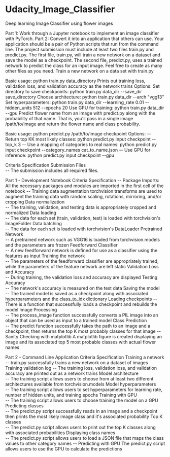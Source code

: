 # Udacity_Image_Classifier
Deep learning Image Classifier using flower images

Part 1: Work through a Jupyter notebook to implement an image classifier with PyTorch.
Part 2: Convert it into an application that others can use. Your application should be a pair of Python scripts that run from the command line.
The project submission must include at least two files train.py and predict.py. The first file, train.py, will train a new network on a dataset and save the model as a checkpoint. The second file, predict.py, uses a trained network to predict the class for an input image. Feel free to create as many other files as you need.
Train a new network on a data set with train.py

Basic usage: python train.py data_directory
Prints out training loss, validation loss, and validation accuracy as the network trains
Options:
Set directory to save checkpoints: python train.py data_dir --save_dir save_directory
Choose architecture: python train.py data_dir --arch "vgg13"
Set hyperparameters: python train.py data_dir --learning_rate 0.01 --hidden_units 512 --epochs 20
Use GPU for training: python train.py data_dir --gpu
Predict flower name from an image with predict.py along with the probability of that name. That is, you'll pass in a single image /path/to/image and return the flower name and class probability.

Basic usage: python predict.py /path/to/image checkpoint
Options:
-- Return top KK most likely classes: python predict.py input checkpoint --top_k 3
-- Use a mapping of categories to real names: python predict.py input checkpoint --category_names cat_to_name.json
-- Use GPU for inference: python predict.py input checkpoint --gpu

Criteria	Specification
Submission Files	
-- The submission includes all required files.

Part 1 - Development Notebook
Criteria	Specification
-- Package Imports:	All the necessary packages and modules are imported in the first cell of the notebook
-- Training data augmentation	torchvision transforms are used to augment the training data with random scaling, rotations, mirroring, and/or cropping
Data normalization	
-- The training, validation, and testing data is appropriately cropped and normalized
Data loading	
-- The data for each set (train, validation, test) is loaded with torchvision's ImageFolder
Data batching	
-- The data for each set is loaded with torchvision's DataLoader
Pretrained Network	
-- A pretrained network such as VGG16 is loaded from torchvision.models and the parameters are frozen
Feedforward Classifier	
-- A new feedforward network is defined for use as a classifier using the features as input
Training the network	
-- The parameters of the feedforward classifier are appropriately trained, while the parameters of the feature network are left static
Validation Loss and Accuracy	
-- During training, the validation loss and accuracy are displayed
Testing Accuracy	
-- The network's accuracy is measured on the test data
Saving the model	
-- The trained model is saved as a checkpoint along with associated hyperparameters and the class_to_idx dictionary
Loading checkpoints	
-- There is a function that successfully loads a checkpoint and rebuilds the model
Image Processing	
-- The process_image function successfully converts a PIL image into an object that can be used as input to a trained model
Class Prediction	
-- The predict function successfully takes the path to an image and a checkpoint, then returns the top K most probably classes for that image
-- Sanity Checking with matplotlib	A matplotlib figure is created displaying an image and its associated top 5 most probable classes with actual flower names

Part 2 - Command Line Application
Criteria	Specification
Training a network	
-- train.py successfully trains a new network on a dataset of images
Training validation log	
-- The training loss, validation loss, and validation accuracy are printed out as a network trains
Model architecture	
-- The training script allows users to choose from at least two different architectures available from torchvision.models
Model hyperparameters	
-- The training script allows users to set hyperparameters for learning rate, number of hidden units, and training epochs
Training with GPU	
-- The training script allows users to choose training the model on a GPU
Predicting classes	
-- The predict.py script successfully reads in an image and a checkpoint then prints the most likely image class and it's associated probability
Top K classes	
-- The predict.py script allows users to print out the top K classes along with associated probabilities
Displaying class names	
-- The predict.py script allows users to load a JSON file that maps the class values to other category names
-- Predicting with GPU	The predict.py script allows users to use the GPU to calculate the predictions
